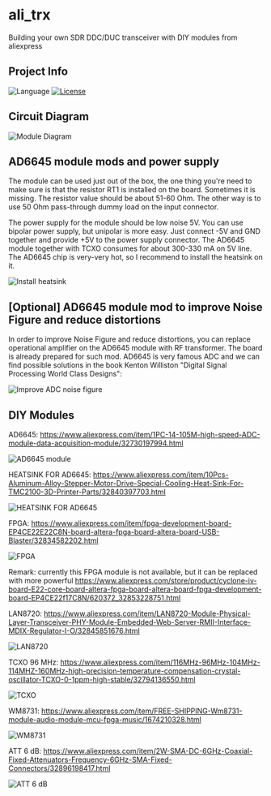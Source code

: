 # ali_trx
Building your own SDR DDC/DUC transceiver with DIY modules from aliexpress

## Project Info
![Language](https://img.shields.io/badge/language-verilog-yellow.svg)
[![License](https://img.shields.io/badge/license-GNU%20GPLv3-blue.svg)](https://www.gnu.org/licenses/gpl.html)


## Circuit Diagram
![Module Diagram](https://i.imgur.com/4QCVkiy.png)


## AD6645 module mods and power supply

The module can be used just out of the box, the one thing you're need to make sure is that the resistor RT1 is installed on the board. Sometimes it is missing. The resistor value should be about 51-60 Ohm. The other way is to use 50 Ohm pass-through dummy load on the input connector.

The power supply for the module should be low noise 5V. You can use bipolar power supply, but unipolar is more easy. Just connect -5V and GND together and provide +5V to the power supply connector. The AD6645 module together with TCXO consumes for about 300-330 mA on 5V line. The AD6645 chip is very-very hot, so I recommend to install the heatsink on it.

![Install heatsink](https://i.imgur.com/qluExOd.jpg)

## [Optional] AD6645 module mod to improve Noise Figure and reduce distortions

In order to improve Noise Figure and reduce distortions, you can replace operational amplifier on the AD6645 module with RF transformer. The board is already prepared for such mod. AD6645 is very famous ADC and we can find possible solutions in the book Kenton Williston "Digital Signal Processing World Class Designs":

![Improve ADC noise figure](https://i.imgur.com/UiNLvjO.png)



## DIY Modules

AD6645: https://www.aliexpress.com/item/1PC-14-105M-high-speed-ADC-module-data-acquisition-module/32730197994.html

![AD6645 module](https://i.imgur.com/VDfjFQM.jpg)

HEATSINK FOR AD6645: https://www.aliexpress.com/item/10Pcs-Aluminum-Alloy-Stepper-Motor-Drive-Special-Cooling-Heat-Sink-For-TMC2100-3D-Printer-Parts/32840397703.html

![HEATSINK FOR AD6645](https://i.imgur.com/pFud16l.jpg)

FPGA: https://www.aliexpress.com/item/fpga-development-board-EP4CE22E22C8N-board-altera-fpga-board-altera-board-USB-Blaster/32834582202.html

![FPGA](https://i.imgur.com/tBZgi8r.jpg)

Remark: currently this FPGA module is not available, but it can be replaced with more powerful https://www.aliexpress.com/store/product/cyclone-iv-board-E22-core-board-altera-fpga-board-altera-board-fpga-development-board-EP4CE22f17C8N/620372_32853228751.html

LAN8720: https://www.aliexpress.com/item/LAN8720-Module-Physical-Layer-Transceiver-PHY-Module-Embedded-Web-Server-RMII-Interface-MDIX-Regulator-I-O/32845851676.html

![LAN8720](https://i.imgur.com/WoWGo0s.jpg)

TCXO 96 MHz: https://www.aliexpress.com/item/116MHz-96MHz-104MHz-114MHZ-160MHz-high-precision-temperature-compensation-crystal-oscillator-TCXO-0-1ppm-high-stable/32794136550.html

![TCXO](https://i.imgur.com/1rjW7vK.jpg)

WM8731: https://www.aliexpress.com/item/FREE-SHIPPING-Wm8731-module-audio-module-mcu-fpga-music/1674210328.html

![WM8731](https://i.imgur.com/W0RaJWr.jpg)

ATT 6 dB: https://www.aliexpress.com/item/2W-SMA-DC-6GHz-Coaxial-Fixed-Attenuators-Frequency-6GHz-SMA-Fixed-Connectors/32896198417.html

![ATT 6 dB](https://i.imgur.com/c58DhRB.jpg)









